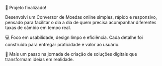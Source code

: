 🚀 Projeto finalizado!

Desenvolvi um Conversor de Moedas online simples, rápido e responsivo, pensado para facilitar o dia a dia de quem precisa acompanhar diferentes taxas de câmbio em tempo real.

💻 Foco em usabilidade, design limpo e eficiência. Cada detalhe foi construído para entregar praticidade e valor ao usuário.

🔑 Mais um passo na jornada de criação de soluções digitais que transformam ideias em realidade.
